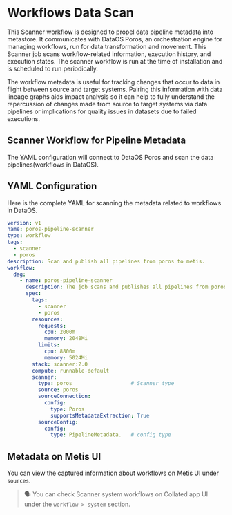 # Workflows Data Scan

This Scanner workflow is designed to propel data pipeline metadata into metastore. It communicates with DataOS Poros, an orchestration engine for managing workflows, run for data transformation and movement. This Scanner job scans workflow-related information, execution history, and execution states. The scanner workflow is run at the time of installation and is scheduled to run periodically.

The workflow metadata is useful for tracking changes that occur to data in flight between source and target systems. Pairing this information with data lineage graphs aids impact analysis so it can help to fully understand the repercussion of changes made from source to target systems via data pipelines or implications for quality issues in datasets due to failed executions.

## Scanner Workflow for Pipeline Metadata

The YAML configuration will connect to DataOS Poros and scan the data pipelines(workflows in DataOS).

## YAML Configuration

Here is the complete YAML for scanning the metadata related to workflows in DataOS. 

```yaml
version: v1
name: poros-pipeline-scanner
type: workflow
tags:
  - scanner
  - poros
description: Scan and publish all pipelines from poros to metis.
workflow:
  dag:
    - name: poros-pipeline-scanner
      description: The job scans and publishes all pipelines from poros to metis.
      spec:
        tags:
          - scanner
          - poros
        resources:
          requests:
            cpu: 2000m
            memory: 2048Mi
          limits:
            cpu: 8800m
            memory: 5024Mi
        stack: scanner:2.0
        compute: runnable-default
        scanner:
          type: poros                   # Scanner type
          source: poros
          sourceConnection:
            config:
              type: Poros
              supportsMetadataExtraction: True
          sourceConfig:
            config:
              type: PipelineMetadata.   # config type
```

## Metadata on Metis UI

You can view the captured information about workflows on Metis UI under `sources`.


> 🗣 You can check Scanner system workflows on Collated app UI under the `workflow > system` section.
